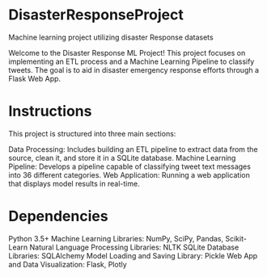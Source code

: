 # DisasterResponseProject
Machine learning project utilizing disaster Response datasets

Welcome to the Disaster Response ML Project! This project focuses on implementing an ETL process and a Machine Learning Pipeline to classify tweets. The goal is to aid in disaster emergency response efforts through a Flask Web App.

# Instructions
This project is structured into three main sections:

Data Processing: Includes building an ETL pipeline to extract data from the source, clean it, and store it in a SQLite database.
Machine Learning Pipeline: Develops a pipeline capable of classifying tweet text messages into 36 different categories.
Web Application: Running a web application that displays model results in real-time.

# Dependencies 
Python 3.5+
Machine Learning Libraries: NumPy, SciPy, Pandas, Scikit-Learn
Natural Language Processing Libraries: NLTK
SQLite Database Libraries: SQLAlchemy
Model Loading and Saving Library: Pickle
Web App and Data Visualization: Flask, Plotly
